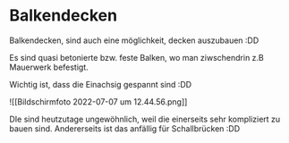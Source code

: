 # Balkendecken

Balkendecken, sind auch eine möglichkeit, decken auszubauen :DD

Es sind quasi betonierte bzw. feste Balken, wo man ziwschendrin z.B Mauerwerk befestigt. 


Wichtig ist, dass die Einachsig gespannt sind :DD

![[Bildschirmfoto 2022-07-07 um 12.44.56.png]]

DIe sind heutzutage ungewöhnlich, weil die einerseits sehr kompliziert zu bauen sind. Andererseits ist das anfällig für Schallbrücken :DD



